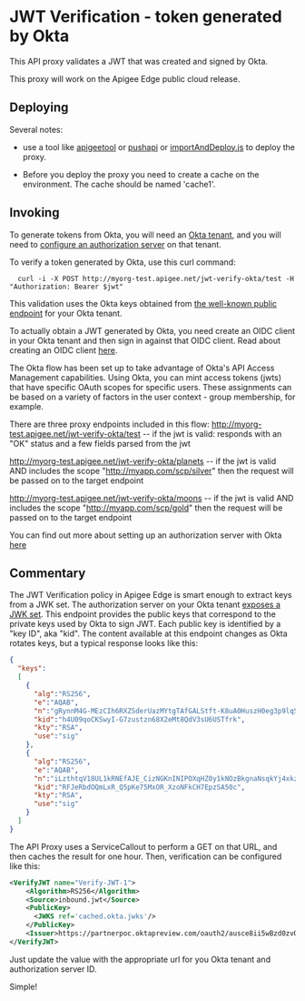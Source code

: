 # JWT Verification - token generated by Okta

This API proxy validates a JWT that was created and signed by Okta.

This proxy will work on the Apigee Edge public cloud release.

## Deploying

Several notes:

* use a tool like [apigeetool](https://github.com/apigee/apigeetool-node) or [pushapi](https://github.com/carloseberhardt/apiploy) or
[importAndDeploy.js](https://github.com/DinoChiesa/apigee-edge-js/blob/master/examples/importAndDeploy.js) 
to deploy the proxy.

* Before you deploy the proxy you need to create a cache on the
environment. The cache should be named 'cache1'.

## Invoking

To generate tokens from Okta, you will need an [Okta tenant](https://developer.okta.com/), and you will need to [configure an authorization server](https://developer.okta.com/authentication-guide/implementing-authentication/set-up-authz-server) on that tenant.

To verify a token generated by Okta, use this curl command:

```
  curl -i -X POST http://myorg-test.apigee.net/jwt-verify-okta/test -H "Authorization: Bearer $jwt"

```

This validation uses the Okta keys obtained from [the well-known public endpoint](https://partnerpoc.oktapreview.com/oauth2/ausce8ii5wBzd0zvQ0h7/.well-known/oauth-authorization-server) for your Okta tenant.

To actually obtain a JWT generated by Okta, you need create an OIDC client in your Okta tenant and then sign in against that OIDC client. Read about creating an OIDC client [here](https://help.okta.com/en/prev/Content/Topics/Apps/Apps_App_Integration_Wizard.htm).

The Okta flow has been set up to take advantage of Okta's API Access Management capabilities. Using Okta, you can mint access tokens (jwts) that have specific OAuth scopes for specific users. These assignments can be based on a variety of factors in the user context - group membership, for example.

There are three proxy endpoints included in this flow:
http://myorg-test.apigee.net/jwt-verify-okta/test
-- if the jwt is valid: responds with an "OK" status and a few fields parsed from the jwt

http://myorg-test.apigee.net/jwt-verify-okta/planets
-- if the jwt is valid AND includes the scope "http://myapp.com/scp/silver" then the request will be passed on to the target endpoint

http://myorg-test.apigee.net/jwt-verify-okta/moons
-- if the jwt is valid AND includes the scope "http://myapp.com/scp/gold" then the request will be passed on to the target endpoint

You can find out more about setting up an authorization server with Okta [here](https://developer.okta.com/authentication-guide/implementing-authentication/set-up-authz-server)

## Commentary

The JWT Verification policy in Apigee Edge is smart enough to extract keys from a JWK set. The authorization server on your Okta tenant [exposes a JWK set](https://partnerpoc.oktapreview.com/oauth2/ausce8ii5wBzd0zvQ0h7/v1/keys). This endpoint provides the public keys that correspond to the private keys used by Okta to sign JWT.  Each public key is identified by a "key ID", aka "kid". The content available at this endpoint changes as Okta rotates keys, but a typical response looks like this:

```json
{
  "keys":
  [
    {
      "alg":"RS256",
      "e":"AQAB",
      "n":"gRynnM4G-MEzCIh6RXZSderUazMYtgTAfGALStft-K8uA0HuszH0eg3p9lqSyiYP3dXRKXBRZkcvKri_xpkXBihwnXJ24O493gnalCWQ08rsguRclcuG9EHyIPJ1lm93ZWNtImSkwDCZu1ikC6epfVODO6LOBbXRyHNMJrue7Bl2vYoLZeQTw0L5TyEofnIKEjS2-Gk07SqLDe3NlWnWHN88A9fKaZEVsmGkAo9QTyfwtOEZt6ROE0VpNwmyii5CDWFDpGDAzWWFghPD3t_hkANGMX709s3JLMeXZjTSXzaYcDECWwErvMWLx-BUvEbZvOfuFgwl32hVyYpM6aQSsQ",
      "kid":"h4U09qoCKSwyI-G7zustzn68X2eMt8QdV3sU6USTfrk",
      "kty":"RSA",
      "use":"sig"
    },
    {
      "alg":"RS256",
      "e":"AQAB",
      "n":"iLzthtqV18UL1kRNEfAJE_CizNGKnINIPOXqHZ0y1kNOzBkgnaNsqkYj4xkzmITfSqcFdnt-bJQVFzXXsoAsgoa7DLtuYVWSmunMxk806wikqFYD7kwmg1nQHh4pSFsIOtEciGs3ZY7r9dxkR1uN6J68eDscKQc-EM7kiPrXb_ByM_fYYgFUeBhc5ftv4ZEZfUAQrPNnEgI66ZyyUqSLnIJLajDwzypIU4mfVFXioYTzWMvxlnVssu1_Mb6aIob8eXEDFT_XxIRiP869KLporKDPARhFxXNEpgpRNVJ5CzjiIDeIigeIYhzbSDmBjgLjSYm00P25PKuvuYof8Pfs4w",
      "kid":"RFJeRbdOQmLxR_Q5pKe75MxOR_XzoNFkCH7EpzSA50c",
      "kty":"RSA",
      "use":"sig"
    }
  ]
}
```

The API Proxy uses a ServiceCallout to perform a GET on that URL, and then caches the result for one hour. Then, verification can be configured like this:

```xml
<VerifyJWT name="Verify-JWT-1">
    <Algorithm>RS256</Algorithm>
    <Source>inbound.jwt</Source>
    <PublicKey>
      <JWKS ref='cached.okta.jwks'/>
    </PublicKey>
    <Issuer>https://partnerpoc.oktapreview.com/oauth2/ausce8ii5wBzd0zvQ0h7</Issuer>
</VerifyJWT>
```

Just update the <Issuer> value with the appropriate url for you Okta tenant and authorization server ID.

Simple!
